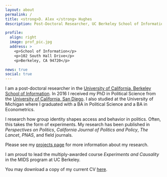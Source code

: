 ```yaml
---
layout: about
permalink: /
title: <strong>D. Alex </strong> Hughes
description: Post-Doctoral Researcher, UC Berkeley School of Information

profile:
  align: right
  image: prof_pic.jpg
  address: >
    <p>School of Information</p>
    <p>102 South Hall Drive</p>
    <p>Berkeley, CA 94720</p>

news: true
social: true
---
```


I am a post-doctoral researcher in the
[University of California, Berkeley](http://www.berkeley.edu)
[School of Information](https://www.ischool.berkeley.edu). In 2016 I
received my PhD in Political Science from the
[University of California, San Diego](http://polisci.ucsd.edu). I also
studied at the University of Michigan where I graduated with a BA in
Political Science and a BA in Econometrics.

I research how group identity shapes access and behavior in
politics. Often, this takes the form of experiments. My research has
been published in _Perspectives on Politics_, _California Journal of
Politics and Policy_, _The Lancet_, _PNAS_,
and field journals.

Please see my [projects page](./projects) for more information about my research. 

I am proud to lead the multiply-awarded course _Experiments and Causality_ in the MIDS
program at UC Berkeley.

You may download a copy of my current CV
[here](./assets/cv/Hughes_CV.pdf).
